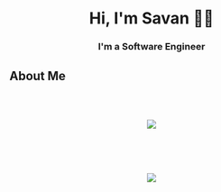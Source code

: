 <h1 align="center">Hi, I'm Savan 👨‍💻</h1>
<h3 align="center">I'm a Software Engineer</h3>

## About Me

<br/><br/>

  <div align="center">
    <img src="https://github-readme-stats.vercel.app/api?username=SavanCvijetic&count_private=true&show_icons=true">
  </div>

  <br/><br/><br/>

  <div align="center">
    <img src="https://github-readme-stats.vercel.app/api/top-langs/?username=SavanCvijetic&layout=compact">
  </div>



<!--
**1H0/1H0** is a ✨ _special_ ✨ repository because its `README.md` (this file) appears on your GitHub profile.

Here are some ideas to get you started:

- 🔭 I’m currently working on ...
- 🌱 I’m currently learning ...
- 👯 I’m looking to collaborate on ...
- 🤔 I’m looking for help with ...
- 💬 Ask me about ...
- 📫 How to reach me: ...
- 😄 Pronouns: ...
- ⚡ Fun fact: ...
-->

<!--
https://dev.to/supritha/how-to-have-an-awesome-github-profile-1969
-->
